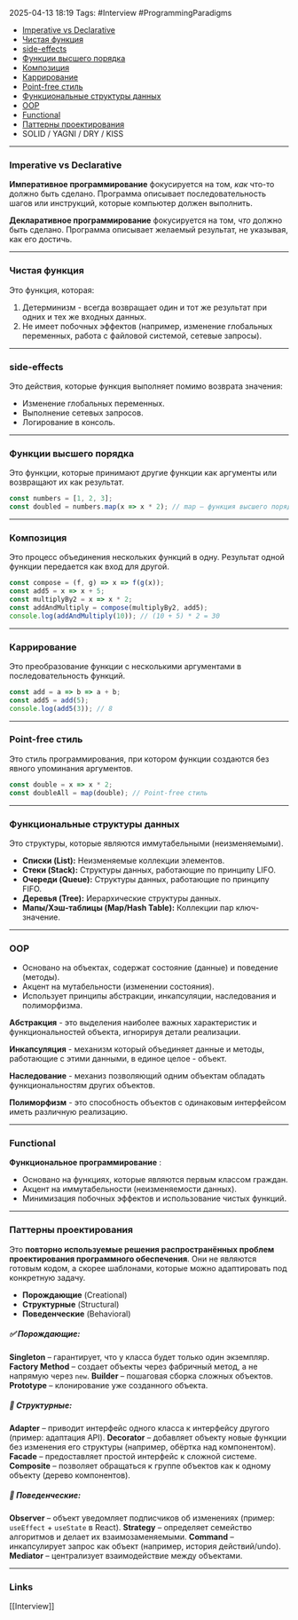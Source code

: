 2025-04-13 18:19
Tags: #Interview #ProgrammingParadigms

- [Imperative vs Declarative](#Imperative%20vs%20Declarative)
- [Чистая функция](#Чистая%20функция)
- [side-effects](#side-effects)
- [Функции высшего порядка](#Функции%20высшего%20порядка)
- [Композиция](#Композиция)
- [Каррирование](#Каррирование)
- [Point-free стиль](#Point-free%20стиль)
- [Функциональные структуры данных](#Функциональные%20структуры%20данных)
- [OOP](#OOP)
- [Functional](#Functional)
- [Паттерны проектирования](#Паттерны%20проектирования)
- SOLID / YAGNI / DRY / KISS

---

### Imperative vs Declarative

**Императивное программирование** фокусируется на том, _как_ что-то должно быть сделано. Программа описывает последовательность шагов или инструкций, которые компьютер должен выполнить.

**Декларативное программирование** фокусируется на том, _что_ должно быть сделано. Программа описывает желаемый результат, не указывая, как его достичь.

---

### Чистая функция

Это функция, которая:

1. Детерминизм - всегда возвращает один и тот же результат при одних и тех же входных данных.
2. Не имеет побочных эффектов (например, изменение глобальных переменных, работа с файловой системой, сетевые запросы).

---

### side-effects

Это действия, которые функция выполняет помимо возврата значения:

- Изменение глобальных переменных.
- Выполнение сетевых запросов.
- Логирование в консоль.

---

### Функции высшего порядка

Это функции, которые принимают другие функции как аргументы или возвращают их как результат.

```js
const numbers = [1, 2, 3];
const doubled = numbers.map(x => x * 2); // map — функция высшего порядка
```

---

### Композиция

Это процесс объединения нескольких функций в одну. Результат одной функции передается как вход для другой.

```js
const compose = (f, g) => x => f(g(x));
const add5 = x => x + 5;
const multiplyBy2 = x => x * 2;
const addAndMultiply = compose(multiplyBy2, add5);
console.log(addAndMultiply(10)); // (10 + 5) * 2 = 30
```

---

### Каррирование

Это преобразование функции с несколькими аргументами в последовательность функций.
```js
const add = a => b => a + b;
const add5 = add(5);
console.log(add5(3)); // 8
```

---

### Point-free стиль

Это стиль программирования, при котором функции создаются без явного упоминания аргументов.

```js
const double = x => x * 2;
const doubleAll = map(double); // Point-free стиль
```

---

### Функциональные структуры данных

Это структуры, которые являются иммутабельными (неизменяемыми).
- **Списки (List):** Неизменяемые коллекции элементов.
- **Стеки (Stack):** Структуры данных, работающие по принципу LIFO.
- **Очереди (Queue):** Структуры данных, работающие по принципу FIFO.
- **Деревья (Tree):** Иерархические структуры данных.
- **Мапы/Хэш-таблицы (Map/Hash Table):** Коллекции пар ключ-значение.

---

### OOP

- Основано на объектах, содержат состояние (данные) и поведение (методы).
- Акцент на мутабельности (изменении состояния).
- Использует принципы aбстракции, инкапсуляции, наследования и полиморфизма.

**Абстракция** - это выделения наиболее важных характеристик и функциональностей объекта, игнорируя детали реализации.

**Инкапсуляция** - механизм который объединяет данные и методы, работающие с этими данными, в единое целое - объект.

**Наследование** - механиз позволяющий одним объектам обладать функциональностям других объектов.

**Полиморфизм** - это способность объектов с одинаковым интерфейсом иметь различную реализацию.

---
### Functional

**Функциональное программирование** :
- Основано на функциях, которые являются первым классом граждан.
- Акцент на иммутабельности (неизменяемости данных).
- Минимизация побочных эффектов и использование чистых функций.

---

### Паттерны проектирования

Это **повторно используемые решения распространённых проблем проектирования программного обеспечения**. Они не являются готовым кодом, а скорее шаблонами, которые можно адаптировать под конкретную задачу.
- **Порождающие** (Creational)
- **Структурные** (Structural)
- **Поведенческие** (Behavioral)

##### ✅ Порождающие:
**Singleton** – гарантирует, что у класса будет только один экземпляр.
**Factory Method** – создает объекты через фабричный метод, а не напрямую через `new`.
**Builder** – пошаговая сборка сложных объектов.
**Prototype** – клонирование уже созданного объекта.

##### 🧱 Структурные:
**Adapter** – приводит интерфейс одного класса к интерфейсу другого (пример: адаптация API).
**Decorator** – добавляет объекту новые функции без изменения его структуры (например, обёртка над компонентом).
**Facade** – предоставляет простой интерфейс к сложной системе.
**Composite** – позволяет обращаться к группе объектов как к одному объекту (дерево компонентов).

##### 🤝 Поведенческие:
**Observer** – объект уведомляет подписчиков об изменениях (пример: `useEffect` + `useState` в React).
**Strategy** – определяет семейство алгоритмов и делает их взаимозаменяемыми.
**Command** – инкапсулирует запрос как объект (например, история действий/undo).
**Mediator** – централизует взаимодействие между объектами.

---
### Links
[[Interview]]
